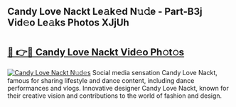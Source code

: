 ## Candy Love Nackt Le𝚊k𝚎d N𝚞𝚍e - Part-B3j Vid𝚎o Le𝚊ks Photos XJjUh

# <h2><a href="http://fb4uij.evod.top/?m=Candy+Love+Nackt">🔗 👉🔴 Candy Love Nackt Vid𝚎o Ph𝚘t𝚘s</a></h2>

[![Candy Love Nackt N𝚞d𝚎s](https://i.imgur.com/8V9OHl7.gif)](http://fb4uij.evod.top/?m=Candy+Love+Nackt)
Social media sensation Candy Love Nackt, famous for sharing lifestyle and dance content, including dance performances and vlogs. Innovative designer Candy Love Nackt, known for their creative vision and contributions to the world of fashion and design. 
